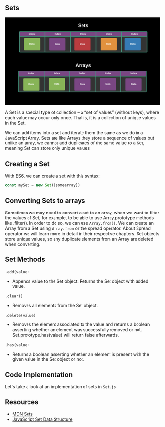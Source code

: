 ## Sets

![](../../images/sets.png)

A Set is a special type of collection – a “set of values” (without keys), where each value may occur only once. That is, it is a collection of unique values in the Set.

We can add items into a set and iterate them the same as we do in a JavaScript Array. Sets are like Arrays they store a sequence of values but unlike an array, we cannot add duplicates of the same value to a Set, meaning Set can store only unique values


## Creating a Set
With ES6, we can create a set with this syntax:

```js
const mySet = new Set([somearray])
```

## Converting Sets to arrays
Sometimes we may need to convert a set to an array, when we want to filter the values of Set, for example, to be able to use Array.prototype methods like .filter(). In order to do so, we can use `Array.from()`. We can create an Array from a Set using `Array.from` or the spread operator. About Spread operator we will learn more in detail in their respective chapters. Set objects store unique values, so any duplicate elements from an Array are deleted when converting.

## Set Methods
`.add(value)`
- Appends value to the Set object. Returns the Set object with added value.

`.clear()`
- Removes all elements from the Set object.

`.delete(value)`
- Removes the element associated to the value and returns a boolean asserting whether an element was successfully removed or not. Set.prototype.has(value) will return false afterwards.

`.has(value)`
- Returns a boolean asserting whether an element is present with the given value in the Set object or not.

## Code Implementation
Let's take a look at an implementation of sets in `Set.js` 

## Resources
- [MDN Sets](https://developer.mozilla.org/en-US/docs/Web/JavaScript/Reference/Global_Objects/Set)
- [JavaScript Set Data Structure](https://dotnettutorials.net/lesson/javascript-set-data-structure/)

